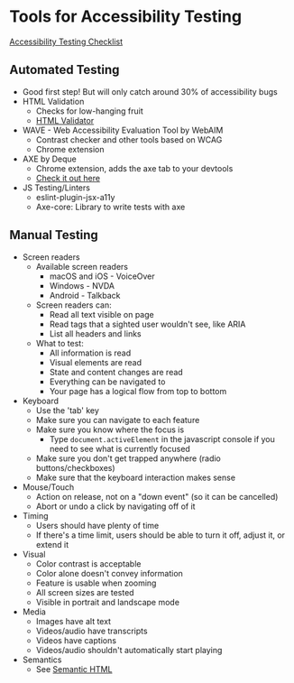 # Tools for Accessibility Testing

[Accessibility Testing Checklist](./testing-checklist.md)

## Automated Testing

- Good first step! But will only catch around 30% of accessibility bugs
- HTML Validation
  - Checks for low-hanging fruit
  - [HTML Validator](https://validator.w3.org/nu)
- WAVE - Web Accessibility Evaluation Tool by WebAIM
  - Contrast checker and other tools based on WCAG
  - Chrome extension
- AXE by Deque
  - Chrome extension, adds the axe tab to your devtools
  - [Check it out here](https://www.deque.com/axe/devtools/)
- JS Testing/Linters
  - eslint-plugin-jsx-a11y
  - Axe-core: Library to write tests with axe

## Manual Testing

- Screen readers
  - Available screen readers
    - macOS and iOS - VoiceOver
    - Windows - NVDA
    - Android - Talkback
  - Screen readers can:
    - Read all text visible on page
    - Read tags that a sighted user wouldn't see, like ARIA
    - List all headers and links
  - What to test:
    - All information is read
    - Visual elements are read
    - State and content changes are read
    - Everything can be navigated to
    - Your page has a logical flow from top to bottom
- Keyboard
  - Use the 'tab' key
  - Make sure you can navigate to each feature
  - Make sure you know where the focus is
    - Type `document.activeElement` in the javascript console if you need to see what is currently focused
  - Make sure you don't get trapped anywhere (radio buttons/checkboxes)
  - Make sure that the keyboard interaction makes sense
- Mouse/Touch
  - Action on release, not on a "down event" (so it can be cancelled)
  - Abort or undo a click by navigating off of it
- Timing
  - Users should have plenty of time
  - If there's a time limit, users should be able to turn it off, adjust it, or extend it
- Visual
  - Color contrast is acceptable
  - Color alone doesn't convey information
  - Feature is usable when zooming
  - All screen sizes are tested
  - Visible in portrait and landscape mode
- Media
  - Images have alt text
  - Videos/audio have transcripts
  - Videos have captions
  - Videos/audio shouldn't automatically start playing
- Semantics
  - See [Semantic HTML](./techniques-for-developers.md#semantic-html)
